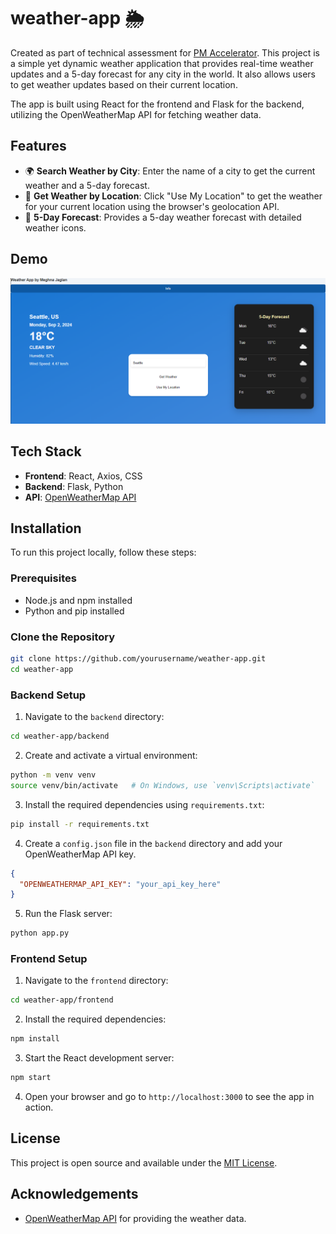 
# weather-app 🌦️

Created as part of technical assessment for [PM Accelerator](https://www.linkedin.com/school/productmanagerinterview/about/).
This project is a simple yet dynamic weather application that provides real-time weather updates and a 5-day forecast for any city in the world. It also allows users to get weather updates based on their current location.

The app is built using React for the frontend and Flask for the backend, utilizing the OpenWeatherMap API for fetching weather data.

## Features

- 🌍 **Search Weather by City**: Enter the name of a city to get the current weather and a 5-day forecast.
- 📍 **Get Weather by Location**: Click "Use My Location" to get the weather for your current location using the browser's geolocation API.
- 📅 **5-Day Forecast**: Provides a 5-day weather forecast with detailed weather icons.

## Demo

![Weather App Screenshot](./demo/weather-app.png)

## Tech Stack

- **Frontend**: React, Axios, CSS
- **Backend**: Flask, Python
- **API**: [OpenWeatherMap API](https://openweathermap.org/api)

## Installation

To run this project locally, follow these steps:

### Prerequisites

- Node.js and npm installed
- Python and pip installed

### Clone the Repository

```bash
git clone https://github.com/yourusername/weather-app.git
cd weather-app
```

### Backend Setup

1. Navigate to the `backend` directory:

```bash
cd weather-app/backend
```
2. Create and activate a virtual environment:

```bash
python -m venv venv
source venv/bin/activate   # On Windows, use `venv\Scripts\activate`
```
3. Install the required dependencies using `requirements.txt`:


```bash
pip install -r requirements.txt
```
4. Create a `config.json` file in the `backend` directory and add your OpenWeatherMap API key.
```json
{
  "OPENWEATHERMAP_API_KEY": "your_api_key_here"
}
```
5. Run the Flask server:
```bash
python app.py
```

### Frontend Setup

1. Navigate to the ``frontend`` directory:

```bash
cd weather-app/frontend
```
2. Install the required dependencies:

```bash
npm install
```
3. Start the React development server:

```bash
npm start
```
4. Open your browser and go to `http://localhost:3000` to see the app in action.

## License

This project is open source and available under the [MIT License](LICENSE).

## Acknowledgements

-   [OpenWeatherMap API](https://openweathermap.org/api) for providing the weather data.
